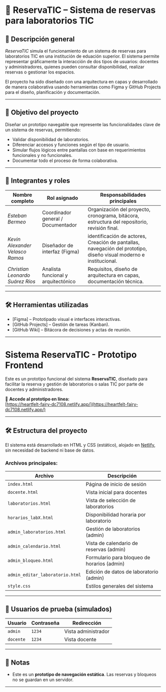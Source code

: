# 📘 ReservaTIC – Sistema de reservas para laboratorios TIC

## 🧾 Descripción general

*ReservaTIC* simula el funcionamiento de un sistema de reservas para laboratorios TIC en una institución de eduación superior. El sistema permite representar gráficamente la interacción de dos tipos de usuarios: docentes y administradores, quienes pueden consultar disponibilidad, realizar reservas o gestionar los espacios.

El proyecto ha sido diseñado con una arquitectura en capas y desarrollado de manera colaborativa usando herramientas como Figma y GitHub Projects para el diseño, planificación y documentación.

---

## 🎯 Objetivo del proyecto

Diseñar un prototipo navegable que represente las funcionalidades clave de un sistema de reservas, permitiendo:
- Validar disponibilidad de laboratorios.
- Diferenciar accesos y funciones según el tipo de usuario.
- Simular flujos lógicos entre pantallas con base en requerimientos funcionales y no funcionales.
- Documentar todo el proceso de forma colaborativa.

---

## 👥 Integrantes y roles

| Nombre completo                          | Rol asignado                                  | Responsabilidades principales                                                                 |
|------------------------------------------|-----------------------------------------------|-----------------------------------------------------------------------------------------------|
| *Esteban Bermeo*                       | Coordinador general / Documentador            | Organización del proyecto, cronograma, bitácora, estructura del repositorio, revisión final. |
| *Kevin Alexander Velasco Ramos*        | Diseñador de interfaz (Figma)                 |identificación de actores, Creación de pantallas, navegación del prototipo, diseño visual moderno e institucional.       |
| *Christian Leonardo Suárez Ríos*       | Analista funcional y arquitectónico           | Requisitos, diseño de arquitectura en capas, documentación técnica.|

---

## 🛠 Herramientas utilizadas

- [Figma] – Prototipado visual e interfaces interactivas.
- [GitHub Projects] – Gestión de tareas (Kanban).
- [GitHub Wiki] – Bitácora de decisiones y actas de reunión.

---

# Sistema ReservaTIC - Prototipo Frontend

Este es un prototipo funcional del sistema **ReservaTIC**, diseñado para facilitar la reserva y gestión de laboratorios o salas TIC por parte de docentes y administradores.

🔗 **Accede al prototipo en línea:**  
[https://heartfelt-fairy-dc7108.netlify.app/](https://heartfelt-fairy-dc7108.netlify.app/)

---

## 🛠 Estructura del proyecto

El sistema está desarrollado en HTML y CSS (estático), alojado en [Netlify](https://www.netlify.com/), sin necesidad de backend ni base de datos.

### Archivos principales:

| Archivo                        | Descripción                                     |
|-------------------------------|-------------------------------------------------|
| `index.html`                  | Página de inicio de sesión                     |
| `docente.html`                | Vista inicial para docentes                    |
| `laboratorios.html`           | Vista de selección de laboratorios             |
| `horarios_labX.html`          | Disponibilidad horaria por laboratorio         |
| `admin_laboratorios.html`     | Gestión de laboratorios (admin)                |
| `admin_calendario.html`       | Vista de calendario de reservas (admin)        |
| `admin_bloqueo.html`          | Formulario para bloqueo de horarios (admin)    |
| `admin_editar_laboratorio.html`| Edición de datos de laboratorio (admin)       |
| `style.css`                   | Estilos generales del sistema                  |

---

## 👥 Usuarios de prueba (simulados)

| Usuario      | Contraseña | Redirección     |
|--------------|------------|-----------------|
| `admin`      | `1234`     | Vista administrador |
| `docente`    | `1234`     | Vista docente       |

---

## 📄 Notas

- Este es un **prototipo de navegación estática**. Las reservas y bloqueos no se guardan en un servidor.

---
